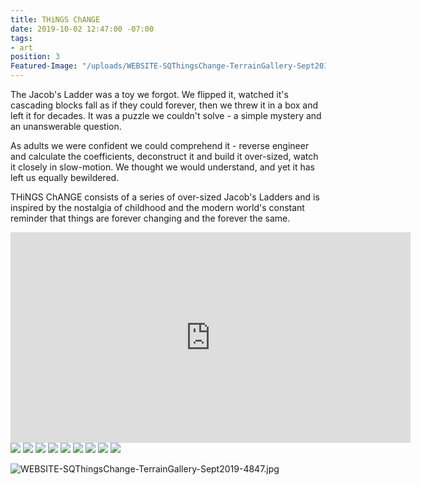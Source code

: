```yaml
---
title: THiNGS ChANGE
date: 2019-10-02 12:47:00 -07:00
tags:
- art
position: 3
Featured-Image: "/uploads/WEBSITE-SQThingsChange-TerrainGallery-Sept2019-4862.jpg"
---
```


The Jacob's Ladder was a toy we forgot. We flipped it, watched it's cascading blocks fall as if they could forever, then we threw it in a box and left it for decades.  It was a puzzle we couldn't solve - a simple mystery and an unanswerable question.

As adults we were confident we could comprehend it - reverse engineer and calculate the coefficients, deconstruct it and build it over-sized, watch it closely in slow-motion. We thought we would understand, and yet it has left us equally bewildered. 

THiNGS ChANGE consists of a series of over-sized Jacob's Ladders and is inspired by the nostalgia of childhood and the modern world's constant reminder that things are forever changing and the forever the same.


<iframe src="https://player.vimeo.com/video/397864272" width="640" height="337" frameborder="0" allow="autoplay; fullscreen" allowfullscreen></iframe>

<div class="gallery" data-columns="3">
<img src="/uploads/WEBSITE-SQThingsChange-TerrainGallery-Sept2019-4847.jpg" />

<img src="/uploads/WEBSITE-ThingsChange-TerrainGallery-Sept2019-4861.jpg" />

<img src="/uploads/WEBSITE-ThingsChange-TerrainGallery-Sept2019-4938.jpg" />

<img src="/uploads/WEBSITE-ThingsChange-TerrainGallery-Sept2019-4856.jpg" />
<img src="/uploads/ThingsChange-Progress3613website.jpg" />



<img src="/uploads/WEBSITE-ThingsChange-TerrainGallery-Sept2019-4862.jpg" />
<img src="/uploads/ThingsChange-Progress7I3614WEBSITE.jpg" />
<img src="/uploads/WEBSITE-ThingsChange-TerrainGallery-Sept2019-4941.jpg" />

<img src="/uploads/ThingsChange-Progress3612.WEBSITE.jpg" />
</div>

![WEBSITE-SQThingsChange-TerrainGallery-Sept2019-4847.jpg](/uploads/WEBSITE-SQThingsChange-TerrainGallery-Sept2019-4847.jpg)